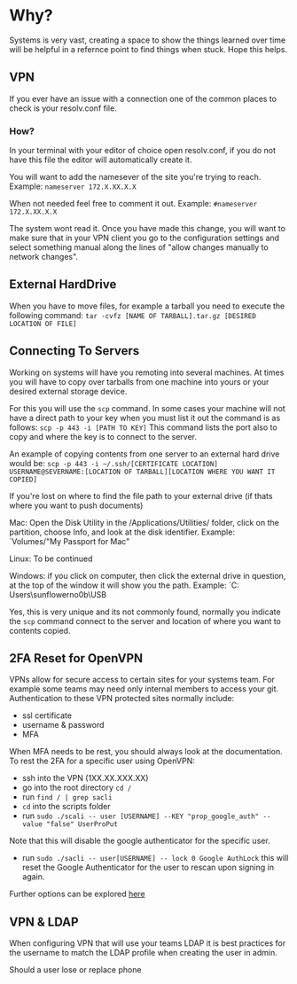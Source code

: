 # Why?  
Systems is very vast, creating a space to show the 
things learned over time will be helpful in a refernce point to find things when stuck. Hope this helps. 


## VPN
If you ever have an issue with a connection one of the 
common places to check is your resolv.conf file. 

### How?
In your terminal with your editor of choice open resolv.conf, if you do not have this file the editor will automatically create it. 

You will want to add the namesever of the site you're trying to reach. Example:
`nameserver 172.X.XX.X.X`

When not needed feel free to comment it out. Example:
`#nameserver 172.X.XX.X.X`


The system wont read it. Once you have made this change, 
you will want  to make sure that in your VPN client you 
go to the configuration settings and select something
 manual along the lines of "allow changes manually to
 network changes".

 ## External HardDrive 
 When you have to move files, for example a tarball you
 need to execute the following command:
 `tar -cvfz [NAME OF TARBALL].tar.gz [DESIRED LOCATION OF FILE]`

## Connecting To Servers 
Working on systems will have you remoting into several 
machines. At times you will have to copy over tarballs
from one machine into yours or your desired external
storage device.

For this you will use the `scp` command. In some cases 
your machine will not have a direct path to your key when
you must list it out the command is as follows:
`scp -p 443 -i [PATH TO KEY]` This command lists the port 
also to copy and where the key is to connect to the server.

An example of copying contents from one server to an 
external hard drive would be:
`scp -p 443 -i ~/.ssh/[CERTIFICATE LOCATION] USERNAME@SEVERNAME:[LOCATION OF TARBALL][LOCATION WHERE YOU WANT IT COPIED]`

If you're lost on where to find the file path to your 
external drive (if thats where you want to push documents)

Mac: Open the Disk Utility in the /Applications/Utilities/ folder, click on the partition, choose Info, and look at the disk identifier. Example: `Volumes/"My Passport for Mac"

Linux: To be continued 

Windows: if you click on computer, then click the external
drive in question, at the top of the window it will show
you the path. Example: `C: Users\sunflowerno0b\USB


Yes, this is very unique and its not commonly found, 
normally you indicate the `scp` command connect to the 
server and location of where you want to contents copied. 

## 2FA Reset for OpenVPN
VPNs allow for secure access to certain sites for your 
systems team. For example some teams may need only 
internal members to access your git. Authentication to 
these VPN protected sites normally include: 

+ ssl certificate 
+ username & password
+ MFA

When MFA needs to be rest, you should always look at the 
documentation.  To rest the 2FA for a specific user using OpenVPN:

+ ssh into the VPN (1XX.XX.XXX.XX)
+ go into the root directory `cd /`
+ run `find / | grep sacli `
+  `cd` into the scripts folder
+ run `sudo ./scali -- user [USERNAME] --KEY "prop_google_auth" -- value "false" UserProPut`


Note that this will disable the google authenticator for 
the specific user.


+ run `sudo ./sacli -- user[USERNAME] -- lock 0 Google AuthLock` this will reset the Google Authenticator for the user to rescan upon signing in again. 


Further options can be explored [here](https://openvpn.net/vpn-server-resources/google-authenticator-multi-factor-authentication/)
## VPN & LDAP
When configuring VPN that will use your teams LDAP it is best practices for the username to match the LDAP profile 
when creating the user in admin. 

Should a user 
lose or replace phone
